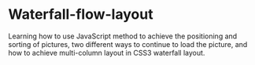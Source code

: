 # Waterfall-flow-layout
Learning how to use JavaScript method to achieve the positioning and sorting of pictures, two different ways to continue to load the picture, and how to achieve multi-column layout in CSS3 waterfall layout.
